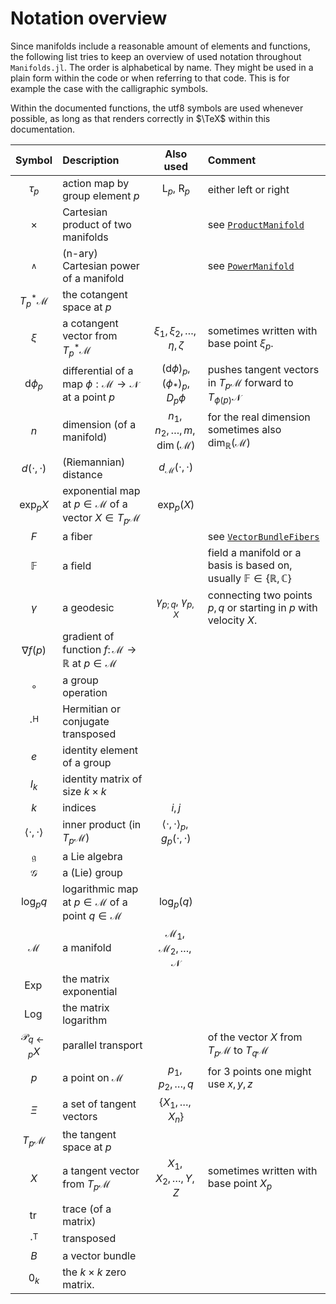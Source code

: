 # Notation overview

Since manifolds include a reasonable amount of elements and functions, the following list tries to keep an overview of used notation throughout `Manifolds.jl`.
The order is alphabetical by name.
They might be used in a plain form within the code or when referring to that code.
This is for example the case with the calligraphic symbols.

Within the documented functions, the utf8 symbols are used whenever possible, as long as that renders correctly in $\TeX$ within this documentation.

| Symbol | Description | Also used | Comment |
|:--:|:--------------- |:--:|:-- |
| $\tau_p$ | action map by group element $p$ | $\mathrm{L}_p$, $\mathrm{R}_p$ | either left or right |
| $\times$ | Cartesian product of two manifolds | | see [`ProductManifold`](@ref) |
| $^{\wedge}$ | (n-ary) Cartesian power of a manifold | | see [`PowerManifold`](@ref) |
| $T^*_p \mathcal M$ | the cotangent space at $p$ | | |
| $\xi$ | a cotangent vector from $T^*_p \mathcal M$ | $\xi_1, \xi_2,\ldots,\eta,\zeta$ | sometimes written with base point $\xi_p$. |
| $\mathrm{d}\phi_p$ | differential of a map $\phi: \mathcal M \to \mathcal N$ at a point $p$ | $(\mathrm{d}\phi)_p$, $(\phi_*)_p$, $D_p\phi$ | pushes tangent vectors in $T_p \mathcal M$ forward to $T_{\phi(p)} \mathcal N$ |
| $n$ | dimension (of a manifold) | $n_1,n_2,\ldots,m, \dim(\mathcal M)$| for the real dimension sometimes also $\dim_{\mathbb R}(\mathcal M)$|
| $d(\cdot,\cdot)$ | (Riemannian) distance | $d_{\mathcal M}(\cdot,\cdot)$ | |
| $\exp_p X$ | exponential map at $p \in \mathcal M$ of a vector $X \in T_p \mathcal M$ | $\exp_p(X)$ | |
| $F$ | a fiber | | see [`VectorBundleFibers`](@ref) |
| $\mathbb F$ | a field | | field a manifold or a basis is based on, usually $\mathbb F \in \{\mathbb R,\mathbb C\}$ |
| $\gamma$ | a geodesic | $\gamma_{p;q}$, $\gamma_{p,X}$ | connecting two points $p,q$ or starting in $p$ with velocity $X$. |
| $\nabla f(p)$ | gradient of function $f \colon \mathcal{M} \to \mathbb{R}$ at $p \in \mathcal{M}$ | | |
| $\circ$ | a group operation | |
| $\cdot^\mathrm{H}$ | Hermitian or conjugate transposed| |
| $e$ | identity element of a group | |
| $I_k$ | identity matrix of size $k\times k$ | |
| $k$ | indices | $i,j$ | |
| $\langle\cdot,\cdot\rangle$ | inner product (in $T_p \mathcal M$) | $\langle\cdot,\cdot\rangle_p, g_p(\cdot,\cdot)$ |
| $\mathfrak g$ | a Lie algebra | |
| $\mathcal{G}$ | a (Lie) group | |
| $\log_p q$ | logarithmic map at $p \in \mathcal M$ of a point $q \in \mathcal M$ | $\log_p(q)$ | |
| $\mathcal M$ | a manifold | $\mathcal M_1, \mathcal M_2,\ldots,\mathcal N$ | |
| $\operatorname{Exp}$ | the matrix exponential | |
| $\operatorname{Log}$ | the matrix logarithm | |
| $\mathcal P_{q\gets p}X$ | parallel transport | | of the vector $X$ from $T_p\mathcal M$ to $T_q\mathcal M$
| $p$ | a point on $\mathcal M$ | $p_1, p_2, \ldots,q$ | for 3 points one might use $x,y,z$ |
| $\Xi$ | a set of tangent vectors | $\{X_1,\ldots,X_n\}$ | |
| $T_p \mathcal M$ | the tangent space at $p$ | | |
| $X$ | a tangent vector from $T_p \mathcal M$ | $X_1,X_2,\ldots,Y,Z$ | sometimes written with base point $X_p$ |
| $\operatorname{tr}$ | trace (of a matrix) | |
| $\cdot^\mathrm{T}$ | transposed | |
| $B$ | a vector bundle | |
| $0_k$ | the $k\times k$ zero matrix. | |
